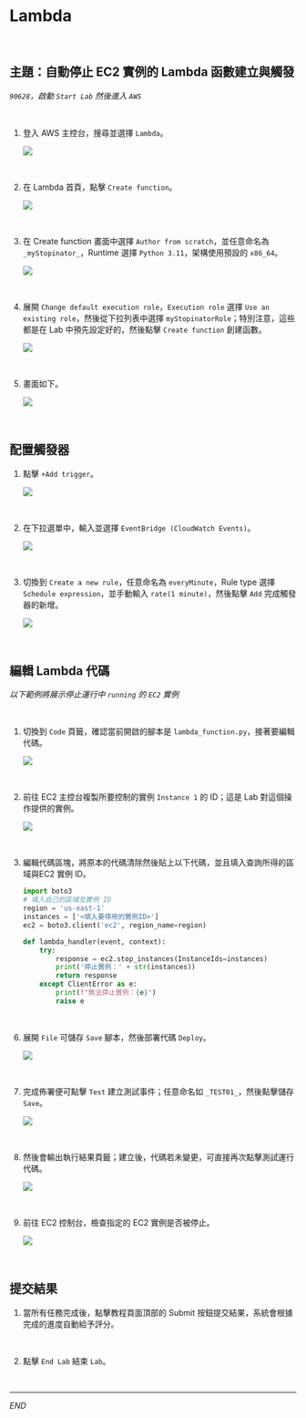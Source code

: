 # Lambda 

<br>

## 主題：自動停止 EC2 實例的 Lambda 函數建立與觸發

_`90628`，啟動 `Start Lab` 然後進入 `AWS`_

<br>

1. 登入 AWS 主控台，搜尋並選擇 `Lambda`。

    ![](images/img_01.png)

<br>

2. 在 Lambda 首頁，點擊 `Create function`。

    ![](images/img_02.png)

<br>

3. 在 Create function 畫面中選擇 `Author from scratch`，並任意命名為 `_myStopinator_`，Runtime 選擇 `Python 3.11`，架構使用預設的 `x86_64`。

    ![](images/img_03.png)

<br>

4. 展開 `Change default execution role`，`Execution role` 選擇 `Use an existing role`，然後從下拉列表中選擇 `myStopinatorRole`；特別注意，這些都是在 Lab 中預先設定好的，然後點擊 `Create function` 創建函數。

    ![](images/img_04.png)

<br>

5. 畫面如下。

    ![](images/img_05.png)

<br>

## 配置觸發器

1. 點擊 `+Add trigger`。

    ![](images/img_06.png)

<br>

2. 在下拉選單中，輸入並選擇 `EventBridge (CloudWatch Events)`。

    ![](images/img_07.png)

<br>

3. 切換到 `Create a new rule`，任意命名為 `everyMinute`，Rule type 選擇 `Schedule expression`，並手動輸入 `rate(1 minute)`，然後點擊 `Add` 完成觸發器的新增。

    ![](images/img_08.png)

<br>


## 編輯 Lambda 代碼

_以下範例將展示停止運行中 `running` 的 `EC2` 實例_

<br>

1. 切換到 `Code` 頁籤，確認當前開啟的腳本是 `lambda_function.py`，接著要編輯代碼。

    ![](images/img_09.png)

<br>

2. 前往 EC2 主控台複製所要控制的實例 `Instance 1` 的 ID；這是 Lab 對這個操作提供的實例。

    ![](images/img_13.png)

<br>

3. 編輯代碼區塊，將原本的代碼清除然後貼上以下代碼，並且填入查詢所得的區域與EC2 實例 ID。

    ```python
    import boto3
    # 填入自己的區域及實例 ID
    region = 'us-east-1'
    instances = ['<填入要停用的實例ID>']
    ec2 = boto3.client('ec2', region_name=region)

    def lambda_handler(event, context):
        try:
            response = ec2.stop_instances(InstanceIds=instances)
            print('停止實例：' + str(instances))
            return response
        except ClientError as e:
            print(f"無法停止實例：{e}")
            raise e
    ```

<br>

6. 展開 `File` 可儲存 `Save` 腳本，然後部署代碼 `Deploy`。

    ![](images/img_10.png)

<br>

7. 完成佈署便可點擊 `Test` 建立測試事件；任意命名如 `_TEST01_`，然後點擊儲存 `Save`。

    ![](images/img_11.png)

<br>

8. 然後會輸出執行結果頁籤；建立後，代碼若未變更，可直接再次點擊測試運行代碼。

    ![](images/img_12.png)

<br>

9. 前往 EC2 控制台，檢查指定的 EC2 實例是否被停止。

    ![](images/img_14.png)

<br>

## 提交結果

1. 當所有任務完成後，點擊教程頁面頂部的 Submit 按鈕提交結果，系統會根據完成的進度自動給予評分。  

<br>

2. 點擊 `End Lab` 結束 `Lab`。

<br>

___

_END_